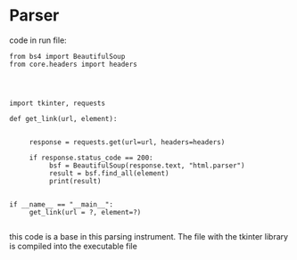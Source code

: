 # Parser 

code in run file: 
```
from bs4 import BeautifulSoup 
from core.headers import headers




import tkinter, requests

def get_link(url, element):  
     
    
     response = requests.get(url=url, headers=headers)  

     if response.status_code == 200: 
          bsf = BeautifulSoup(response.text, "html.parser")
          result = bsf.find_all(element) 
          print(result) 


if __name__ == "__main__": 
     get_link(url = ?, element=?)
    
```
this code is a base in this parsing instrument. The file with the tkinter library is compiled into the executable file
